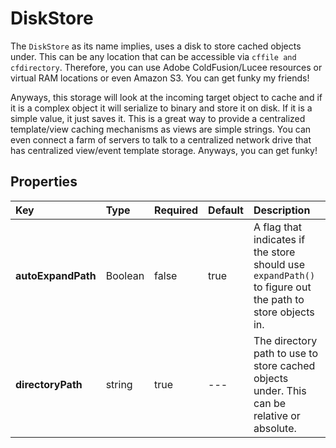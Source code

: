 # DiskStore

The `DiskStore` as its name implies, uses a disk to store cached objects under. This can be any location that can be accessible via `cffile and cfdirectory`. Therefore, you can use Adobe ColdFusion/Lucee resources or virtual RAM locations or even Amazon S3. You can get funky my friends!

Anyways, this storage will look at the incoming target object to cache and if it is a complex object it will serialize to binary and store it on disk. If it is a simple value, it just saves it. This is a great way to provide a centralized template/view caching mechanisms as views are simple strings. You can even connect a farm of servers to talk to a centralized network drive that has centralized view/event template storage. Anyways, you can get funky!

## Properties

| Key | Type | Required | Default | Description |
| :--- | :--- | :--- | :--- | :--- |
| **autoExpandPath** | Boolean | false | true | A flag that indicates if the store should use `expandPath()` to figure out the path to store objects in. |
| **directoryPath** | string | true | --- | The directory path to use to store cached objects under. This can be relative or absolute. |

